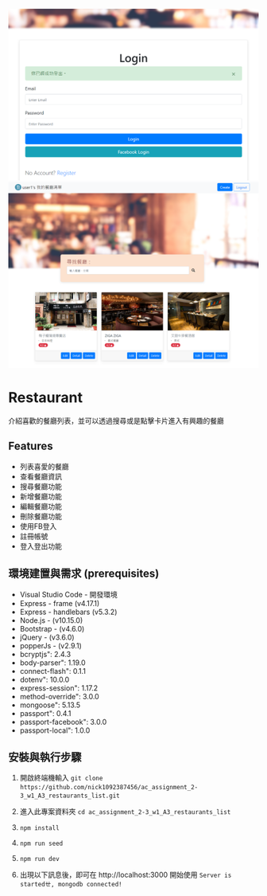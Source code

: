 ![image text](https://github.com/nick1092387456/ac_assignment_2-3_w1_A3_restaurants_list/blob/main/image4.png)
![image text](https://github.com/nick1092387456/ac_assignment_2-3_w1_A3_restaurants_list/blob/main/image5.png)


# Restaurant
介紹喜歡的餐廳列表，並可以透過搜尋或是點擊卡片進入有興趣的餐廳

## Features

- 列表喜愛的餐廳
- 查看餐廳資訊
- 搜尋餐廳功能
- 新增餐廳功能
- 編輯餐廳功能
- 刪除餐廳功能
- 使用FB登入
- 註冊帳號
- 登入登出功能

## 環境建置與需求 (prerequisites)

- Visual Studio Code - 開發環境
- Express - frame (v4.17.1)
- Express - handlebars (v5.3.2)
- Node.js - (v10.15.0)
- Bootstrap - (v4.6.0)
- jQuery - (v3.6.0)
- popperJs - (v2.9.1)
- bcryptjs": 2.4.3
- body-parser": 1.19.0
- connect-flash": 0.1.1
- dotenv": 10.0.0
- express-session": 1.17.2
- method-override": 3.0.0
- mongoose": 5.13.5
- passport": 0.4.1
- passport-facebook": 3.0.0
- passport-local": 1.0.0


## 安裝與執行步驟

1. 開啟終端機輸入 `git clone https://github.com/nick1092387456/ac_assignment_2-3_w1_A3_restaurants_list.git`
   
2. 進入此專案資料夾 `cd ac_assignment_2-3_w1_A3_restaurants_list  `

3. `npm install`

4. `npm run seed`

4. `npm run dev`

5. 出現以下訊息後，即可在 http://localhost:3000 開始使用 `Server is startedㄝ, mongodb connected!`



